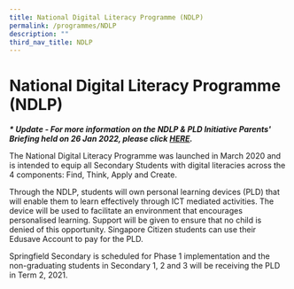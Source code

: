 ```yaml
---
title: National Digital Literacy Programme (NDLP)
permalink: /programmes/NDLP
description: ""
third_nav_title: NDLP
---
```

National Digital Literacy Programme (NDLP)
==========================================

_**\* Update - For more information on the NDLP & PLD Initiative Parents' Briefing held on 26 Jan 2022, please click [HERE](/programmes/national-digital-literacy-programme-ndlp/ndlp-n-pld-initiative-parents-briefing-26-jan-2022).**_

 
The National Digital Literacy Programme was launched in March 2020 and is intended to equip all Secondary Students with digital literacies across the 4 components: Find, Think, Apply and Create. 

Through the NDLP, students will own personal learning devices (PLD) that will enable them to learn effectively through ICT mediated activities. The device will be used to facilitate an environment that encourages personalised learning. Support will be given to ensure that no child is denied of this opportunity. Singapore Citizen students can use their Edusave Account to pay for the PLD.

  

Springfield Secondary is scheduled for Phase 1 implementation and the non-graduating students in Secondary 1, 2 and 3 will be receiving the PLD in Term 2, 2021.